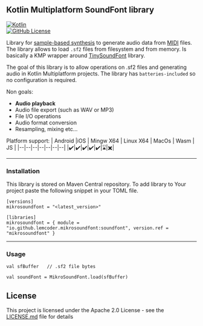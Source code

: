 
## Kotlin Multiplatform SoundFont library
[![Kotlin](https://img.shields.io/badge/kotlin-2.1.0-blue.svg?logo=kotlin)](http://kotlinlang.org)  
[![GitHub License](https://img.shields.io/badge/license-Apache%20License%202.0-blue.svg?style=flat)](http://www.apache.org/licenses/LICENSE-2.0)

Library for [sample-based synthesis](https://en.wikipedia.org/wiki/Sample-based_synthesis "Sample-based synthesis") to generate audio data from [MIDI](https://en.wikipedia.org/wiki/MIDI "MIDI") files. 
The library allows to load `.sf2` files from filesystem and from memory. Is basically a KMP wrapper around [TinySoundFont](https://github.com/schellingb/TinySoundFont) library.

The goal of this library is to allow operations on .sf2 files and generating audio in Kotlin Multiplatform projects. 
The library has `batteries-included` so no configuration is required.

Non goals:
* <b>Audio playback</b>
* Audio file export (such as WAV or MP3)
* File I/O operations
* Audio format conversion
* Resampling, mixing etc...

Platform support:
| Android |iOS | Mingw X64 | Linux X64 | MacOs | Wasm | JS |
|--|--|--|--|--|--|--|
|:heavy_check_mark:|:heavy_check_mark:|:heavy_check_mark:|:heavy_check_mark:|:heavy_check_mark:|:hourglass:|:heavy_multiplication_x:|

___
### Installation

This library is stored on Maven Central repository. To add library to Your project paste the following snippet in your TOML file.
```
[versions]
mikrosoundfont = "<latest_version>"

[libraries]
mikrosoundfont = { module = "io.github.lemcoder.mikrosoundfont:soundfont", version.ref = "mikrosoundfont" }
```
___
### Usage
```
val sfBuffer   // .sf2 file bytes
    
val soundFont = MikroSoundFont.load(sfBuffer)
```

## License

This project is licensed under the Apache 2.0 License - see the [LICENSE.md](LICENSE.md) file for details
